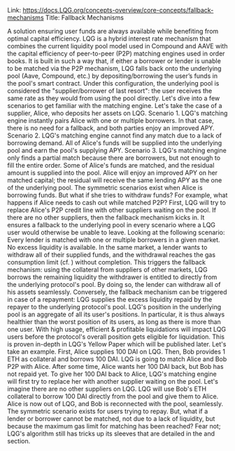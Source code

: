 Link: https://docs.LQG.org/concepts-overview/core-concepts/fallback-mechanisms
Title: Fallback Mechanisms

A solution ensuring user funds are always available while benefiting from optimal capital efficiency.
LQG is a hybrid interest rate mechanism that combines the current liquidity pool model used in Compound and AAVE with the capital efficiency of peer-to-peer (P2P) matching engines used in order books.
It is built in such a way that, if either a borrower or lender is unable to be matched via the P2P mechanism, LQG falls back onto the underlying pool (Aave, Compound, etc.) by depositing/borrowing the user’s funds in the pool's smart contract. Under this configuration, the underlying pool is considered the "supplier/borrower of last resort": the user receives the same rate as they would from using the pool directly.
Let's dive into a few scenarios to get familiar with the matching engine. Let's take the case of a supplier, Alice, who deposits her assets on LQG.
Scenario 1. LQG's matching engine instantly pairs Alice with one or multiple borrowers. In that case, there is no need for a fallback, and both parties enjoy an improved APY.
Scenario 2. LQG's matching engine cannot find any match due to a lack of borrowing demand. All of Alice's funds will be supplied into the underlying pool and earn the pool's supplying APY.
Scenario 3. LQG's matching engine only finds a partial match because there are borrowers, but not enough to fill the entire order. Some of Alice's funds are matched, and the residual amount is supplied into the pool. Alice will enjoy an improved APY on her matched capital; the residual will receive the same lending APY as the one of the underlying pool.
The symmetric scenarios exist when Alice is borrowing funds. But what if she tries to withdraw funds? For example, what happens if Alice needs to cash out while matched P2P?
First, LQG will try to replace Alice's P2P credit line with other suppliers waiting on the pool. If there are no other suppliers, then the fallback mechanism kicks in. It ensures a fallback to the underlying pool in every scenario where a LQG user would otherwise be unable to leave.
Looking at the following scenario:
Every lender is matched with one or multiple borrowers in a given market. No excess liquidity is available.
In the same market, a lender wants to withdraw all of their supplied funds, and the withdrawal reaches the gas consumption limit (cf. ) without completion.
This triggers the fallback mechanism: using the collateral from suppliers of other markets, LQG borrows the remaining liquidity the withdrawer is entitled to directly from the underlying protocol's pool. By doing so, the lender can withdraw all of his assets seamlessly.
Conversely, the fallback mechanism can be triggered in case of a repayment: LQG supplies the excess liquidity repaid by the repayer to the underlying protocol's pool.
LQG's position in the underlying pool is an aggregate of all its user's positions. In particular, it is thus always healthier than the worst position of its users, as long as there is more than one user. With high usage, efficient & profitable liquidations will impact LQG users before the protocol's overall position gets eligible for liquidation. This is proven in-depth in LQG's Yellow Paper which will be published later.
Let's take an example.
First, Alice supplies 100 DAI on LQG. Then, Bob provides 1 ETH as collateral and borrows 100 DAI. LQG is going to match Alice and Bob P2P with Alice.
After some time, Alice wants her 100 DAI back, but Bob has not repaid yet.
To give her 100 DAI back to Alice, LQG's matching engine will first try to replace her with another supplier waiting on the pool. Let's imagine there are no other suppliers on LQG.
LQG will use Bob's ETH collateral to borrow 100 DAI directly from the pool and give them to Alice. Alice is now out of LQG, and Bob is reconnected with the pool, seamlessly.
The symmetric scenario exists for users trying to repay.
But, what if a lender or borrower cannot be matched, not due to a lack of liquidity, but because the maximum gas limit for matching has been reached? Fear not; LQG's algorithm still has tricks up its sleeves that are detailed in the and section.
